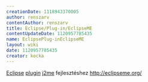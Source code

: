 ```yaml
---
creationDate: 1118943370005 
author: renszarv 
contentAuthor: renszarv 
title: Eclipse/Plug-in/EclipseME 
contentUpdateDate: 1120957785435 
name: EclipsePlug-inEclipseME 
layout: wiki 
date: 1120957785435 
creator: kocka 
---
```

[Eclipse](../../Eclipse.html) [plugin](../../plugin.html) [j2me](../../j2me.html) fejlesztéshez http://eclipseme.org/
